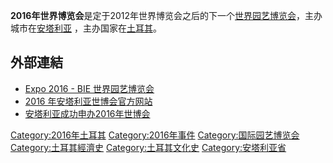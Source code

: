 **2016年世界博览会**是定于2012年世界博览会之后的下一个[世界园艺博览会](../Page/世界园艺博览会.md "wikilink")，主办城市在[安塔利亚](../Page/安塔利亚.md "wikilink")
，主办国家在[土耳其](../Page/土耳其.md "wikilink")。

## 外部連結

  - [Expo 2016 - BIE
    世界园艺博览会](http://www.bie-paris.org/site/en/2016-antalya)
  - [2016 年安塔利亚世博会官方网站](http://www.expo2016antalya.com)
  - [安塔利亚成功申办2016年世博会](http://www.hurriyetdailynews.com/h.php?news=expo-2016-antalyada-2009-09-17)

[Category:2016年土耳其](https://zh.wikipedia.org/wiki/Category:2016年土耳其 "wikilink")
[Category:2016年事件](https://zh.wikipedia.org/wiki/Category:2016年事件 "wikilink")
[Category:国际园艺博览会](https://zh.wikipedia.org/wiki/Category:国际园艺博览会 "wikilink")
[Category:土耳其經濟史](https://zh.wikipedia.org/wiki/Category:土耳其經濟史 "wikilink")
[Category:土耳其文化史](https://zh.wikipedia.org/wiki/Category:土耳其文化史 "wikilink")
[Category:安塔利亚省](https://zh.wikipedia.org/wiki/Category:安塔利亚省 "wikilink")